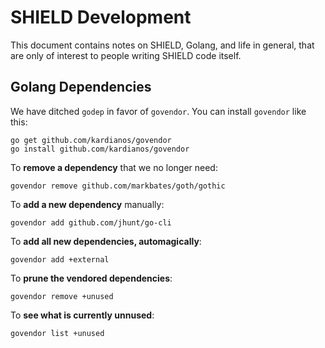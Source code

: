SHIELD Development
==================

This document contains notes on SHIELD, Golang, and life in
general, that are only of interest to people writing SHIELD code
itself.

Golang Dependencies
-------------------

We have ditched `godep` in favor of `govendor`.  You can install
`govendor` like this:

```
go get github.com/kardianos/govendor
go install github.com/kardianos/govendor
```

To **remove a dependency** that we no longer need:

```
govendor remove github.com/markbates/goth/gothic
```

To **add a new dependency** manually:

```
govendor add github.com/jhunt/go-cli
```

To **add all new dependencies, automagically**:

```
govendor add +external
```

To **prune the vendored dependencies**:

```
govendor remove +unused
```

To **see what is currently unnused**:

```
govendor list +unused
```
